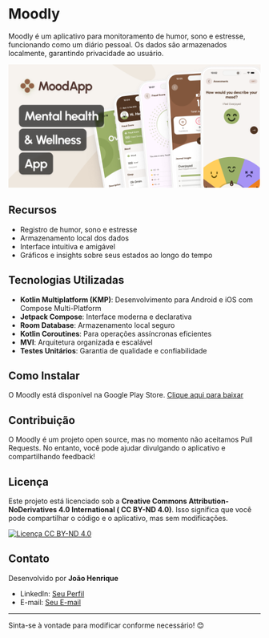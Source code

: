 # Moodly

Moodly é um aplicativo para monitoramento de humor, sono e estresse, funcionando como um diário
pessoal. Os dados são armazenados localmente, garantindo privacidade ao usuário.

![Tela inicial do Moodly](assets/principal.png)

## Recursos

- Registro de humor, sono e estresse
- Armazenamento local dos dados
- Interface intuitiva e amigável
- Gráficos e insights sobre seus estados ao longo do tempo

## Tecnologias Utilizadas

- **Kotlin Multiplatform (KMP)**: Desenvolvimento para Android e iOS com Compose Multi-Platform
- **Jetpack Compose**: Interface moderna e declarativa
- **Room Database**: Armazenamento local seguro
- **Kotlin Coroutines**: Para operações assíncronas eficientes
- **MVI**: Arquitetura organizada e escalável
- **Testes Unitários**: Garantia de qualidade e confiabilidade

## Como Instalar

O Moodly está disponível na Google Play
Store. [Clique aqui para baixar](https://play.google.com/store/apps/details?id=com.joohnq.moodapp)

## Contribuição

O Moodly é um projeto open source, mas no momento não aceitamos Pull Requests. No entanto, você pode
ajudar divulgando o aplicativo e compartilhando feedback!

## Licença

Este projeto está licenciado sob a **Creative Commons Attribution-NoDerivatives 4.0 International (
CC BY-ND 4.0)**. Isso significa que você pode compartilhar o código e o aplicativo, mas sem
modificações.

[![Licença CC BY-ND 4.0](https://licensebuttons.net/l/by-nd/4.0/88x31.png)](https://creativecommons.org/licenses/by-nd/4.0/deed.pt)

## Contato

Desenvolvido por **João Henrique**

- LinkedIn: [Seu Perfil](https://www.linkedin.com/in/joohnq/)
- E-mail: [Seu E-mail](mailto:joaohenriquess3287@gmail.com)

---
Sinta-se à vontade para modificar conforme necessário! 😊

